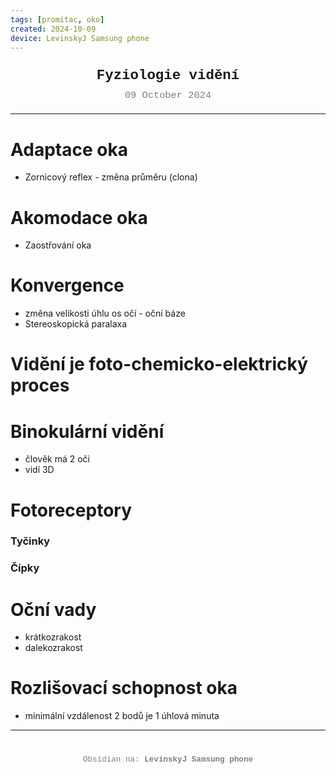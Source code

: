 ```yaml
---
tags: [promitac, oko]
created: 2024-10-09
device: LevinskyJ Samsung phone
---
```

<div style="text-align: center; font-size: 1.6em; font-weight: bold; padding: 10px 0; font-family: Courier New">
  Fyziologie vidění 
</div>

<div style="text-align: center; color: gray; font-size: 1.1em; margin-bottom: 20px; font-family: Courier New">  09 October 2024
</div>

---

# Adaptace oka 
- Zornicový reflex - změna průměru (clona)
# Akomodace oka 
- Zaostřování oka 
# Konvergence 
- změna velikosti úhlu os očí - oční báze 
-  Stereoskopická paralaxa

# Vidění je foto-chemicko-elektrický proces

# Binokulární vidění 
- člověk má 2 oči 
- vidí 3D

# Fotoreceptory 
###  Tyčinky 
### Čípky 

# Oční vady
- krátkozrakost 
- dalekozrakost


# Rozlišovací schopnost oka
- minimální vzdálenost 2 bodů je 1 úhlová minuta

---

<div style="text-align: center; color: gray; font-size: 0.9em; margin-top: 40px; font-family: Courier New">
  Obsidian na: <strong>LevinskyJ Samsung phone</strong>
</div>
